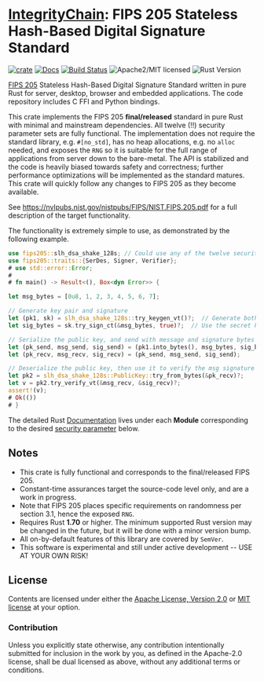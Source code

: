 # [IntegrityChain]: FIPS 205 Stateless Hash-Based Digital Signature Standard

[![crate][crate-image]][crate-link]
[![Docs][docs-image]][docs-link]
[![Build Status][build-image]][build-link]
![Apache2/MIT licensed][license-image]
![Rust Version][rustc-image]

[FIPS 205] Stateless Hash-Based Digital Signature Standard written in pure Rust for server, 
desktop, browser and embedded applications. The code repository includes C FFI and Python bindings.

This crate implements the FIPS 205 **final/released** standard in pure Rust with minimal and mainstream dependencies. All 
twelve (!!) security parameter sets are fully functional. The implementation does not require the standard library, 
e.g. `#[no_std]`, has no heap allocations, e.g. no `alloc` needed, and exposes the `RNG` so it is suitable for the 
full range of applications from server down to the bare-metal. The API is stabilized and the code is heavily biased 
towards safety  and correctness; further performance optimizations will be implemented as the standard matures. 
This crate will quickly follow any changes to FIPS 205 as they become available.

See <https://nvlpubs.nist.gov/nistpubs/FIPS/NIST.FIPS.205.pdf> for a full description of the target functionality.

The functionality is extremely simple to use, as demonstrated by the following example.

~~~rust
use fips205::slh_dsa_shake_128s; // Could use any of the twelve security parameter sets. 
use fips205::traits::{SerDes, Signer, Verifier};
# use std::error::Error;
#
# fn main() -> Result<(), Box<dyn Error>> {

let msg_bytes = [0u8, 1, 2, 3, 4, 5, 6, 7];

// Generate key pair and signature
let (pk1, sk) = slh_dsa_shake_128s::try_keygen_vt()?;  // Generate both public and secret keys
let sig_bytes = sk.try_sign_ct(&msg_bytes, true)?;  // Use the secret key to generate signature

// Serialize the public key, and send with message and signature bytes
let (pk_send, msg_send, sig_send) = (pk1.into_bytes(), msg_bytes, sig_bytes);
let (pk_recv, msg_recv, sig_recv) = (pk_send, msg_send, sig_send);

// Deserialize the public key, then use it to verify the msg signature
let pk2 = slh_dsa_shake_128s::PublicKey::try_from_bytes(&pk_recv)?;
let v = pk2.try_verify_vt(&msg_recv, &sig_recv)?;
assert!(v); 
# Ok(())
# }
~~~

The detailed Rust [Documentation][docs-link] lives under each **Module** corresponding to the 
desired [security parameter](#modules) below. 

## Notes

* This crate is fully functional and corresponds to the final/released FIPS 205.    
* Constant-time assurances target the source-code level only, and are a work in progress.
* Note that FIPS 205 places specific requirements on randomness per section 3.1, hence the exposed `RNG`.
* Requires Rust **1.70** or higher. The minimum supported Rust version may be changed in the future, 
  but it will be done with a minor version bump.
* All on-by-default features of this library are covered by `SemVer`.
* This software is experimental and still under active development -- USE AT YOUR OWN RISK!

## License

Contents are licensed under either the [Apache License, Version 2.0](http://www.apache.org/licenses/LICENSE-2.0)
or [MIT license](http://opensource.org/licenses/MIT) at your option.

### Contribution

Unless you explicitly state otherwise, any contribution intentionally submitted for inclusion in the work by you, as 
defined in the Apache-2.0 license, shall be dual licensed as above, without any additional terms or conditions.

[//]: # (badges)

[crate-image]: https://img.shields.io/crates/v/fips205
[crate-link]: https://crates.io/crates/fips205
[docs-image]: https://docs.rs/fips205/badge.svg
[docs-link]: https://docs.rs/fips205/
[build-image]: https://github.com/integritychain/fips205/workflows/test/badge.svg
[build-link]: https://github.com/integritychain/fips205/actions?query=workflow%3Atest
[license-image]: https://img.shields.io/badge/license-Apache2.0/MIT-blue.svg
[rustc-image]: https://img.shields.io/badge/rustc-1.70+-blue.svg

[//]: # (general links)

[IntegrityChain]: https://github.com/integritychain/
[FIPS 205]: https://csrc.nist.gov/pubs/fips/205/final
